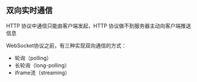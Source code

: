 
## 双向实时通信
HTTP 协议中通信只能由客户端发起，HTTP 协议做不到服务器主动向客户端推送信息

WebSocket协议之前，有三种实现双向通信的方式：
* 轮询（polling）
* 长轮询（long-polling）
* iframe流（streaming）
